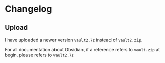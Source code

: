# Changelog
## Upload
I have uploaded a newer version `vault2.7z` instead of `vault2.zip`. 

For all documentation about Obsidian, if a reference refers to `vault.zip` at begin, please refers  to `vault2.7z`
